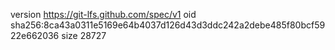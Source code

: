 version https://git-lfs.github.com/spec/v1
oid sha256:8ca43a0311e5169e64b4037d126d43d3ddc242a2debe485f80bcf5922e662036
size 28727
